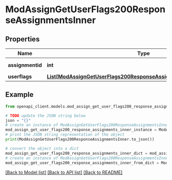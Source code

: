 # ModAssignGetUserFlags200ResponseAssignmentsInner


## Properties

Name | Type | Description | Notes
------------ | ------------- | ------------- | -------------
**assignmentid** | **int** | assignment id | [optional] 
**userflags** | [**List[ModAssignGetUserFlags200ResponseAssignmentsInnerUserflagsInner]**](ModAssignGetUserFlags200ResponseAssignmentsInnerUserflagsInner.md) |  | [optional] 

## Example

```python
from openapi_client.models.mod_assign_get_user_flags200_response_assignments_inner import ModAssignGetUserFlags200ResponseAssignmentsInner

# TODO update the JSON string below
json = "{}"
# create an instance of ModAssignGetUserFlags200ResponseAssignmentsInner from a JSON string
mod_assign_get_user_flags200_response_assignments_inner_instance = ModAssignGetUserFlags200ResponseAssignmentsInner.from_json(json)
# print the JSON string representation of the object
print(ModAssignGetUserFlags200ResponseAssignmentsInner.to_json())

# convert the object into a dict
mod_assign_get_user_flags200_response_assignments_inner_dict = mod_assign_get_user_flags200_response_assignments_inner_instance.to_dict()
# create an instance of ModAssignGetUserFlags200ResponseAssignmentsInner from a dict
mod_assign_get_user_flags200_response_assignments_inner_from_dict = ModAssignGetUserFlags200ResponseAssignmentsInner.from_dict(mod_assign_get_user_flags200_response_assignments_inner_dict)
```
[[Back to Model list]](../README.md#documentation-for-models) [[Back to API list]](../README.md#documentation-for-api-endpoints) [[Back to README]](../README.md)


